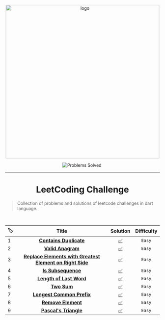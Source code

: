 <p align="center">
<a href="https://leetcode.com/Tolbaax/">
<img src="https://assets.leetcode.com/static_assets/public/webpack_bundles/images/logo-dark.e99485d9b.svg" width="500" alt="logo"></a>
</p>

<p align="center">
<img src="https://img.shields.io/badge/Problems%20Solved-9-sucess.svg" alt="Problems Solved">
<img src="https://img.shields.io/badge/Language-Dart-blue.svg" alt="">
</p>

---
<h1 align="center">LeetCoding Challenge</h1> 

> Collection of problems and solutions of leetcode challenges in dart language.

<br/>  

|🏷️|Title|Solution|Difficulty|
|:----|:----:|:----:|:----:|
|1|[**Contains Duplicate**](https://leetcode.com/problems/contains-duplicate/)|[✅](https://github.com/Tolbaax/Problem-Solving/blob/master/lib/easy/problem_1.dart) | `Easy` |
|2|[**Valid Anagram**](https://leetcode.com/problems/valid-anagram/)|[✅](https://github.com/Tolbaax/Problem-Solving/blob/master/lib/easy/problem_2.dart) | `Easy` |
|3|[**Replace Elements with Greatest Element on Right Side**](https://leetcode.com/problems/replace-elements-with-greatest-element-on-right-side/)|[✅](https://github.com/Tolbaax/Problem-Solving/blob/master/lib/easy/problem_3.dart) | `Easy` |
|4|[**Is Subsequence**](https://leetcode.com/problems/is-subsequence/)|[✅](https://github.com/Tolbaax/Problem-Solving/blob/master/lib/easy/problem_4.dart) | `Easy` |
|5|[**Length of Last Word**](https://leetcode.com/problems/length-of-last-word/)|[✅](https://github.com/Tolbaax/Problem-Solving/blob/master/lib/easy/problem_5.dart) | `Easy` |
|6|[**Two Sum**](https://leetcode.com/problems/two-sum/)|[✅](https://github.com/Tolbaax/Problem-Solving/blob/master/lib/easy/problem_6.dart) | `Easy` |
|7|[**Longest Common Prefix**](https://leetcode.com/problems/longest-common-prefix/)|[✅](https://github.com/Tolbaax/Problem-Solving/blob/master/lib/easy/problem_7.dart) | `Easy` |
|8|[**Remove Element**](https://leetcode.com/problems/remove-element/)|[✅](https://github.com/Tolbaax/Problem-Solving/blob/master/lib/easy/problem_8.dart) | `Easy`
|9|[**Pascal's Triangle**](https://leetcode.com/problems/pascals-triangle/)|[✅](https://github.com/Tolbaax/Problem-Solving/blob/master/lib/easy/problem_9.dart) | `Easy`
